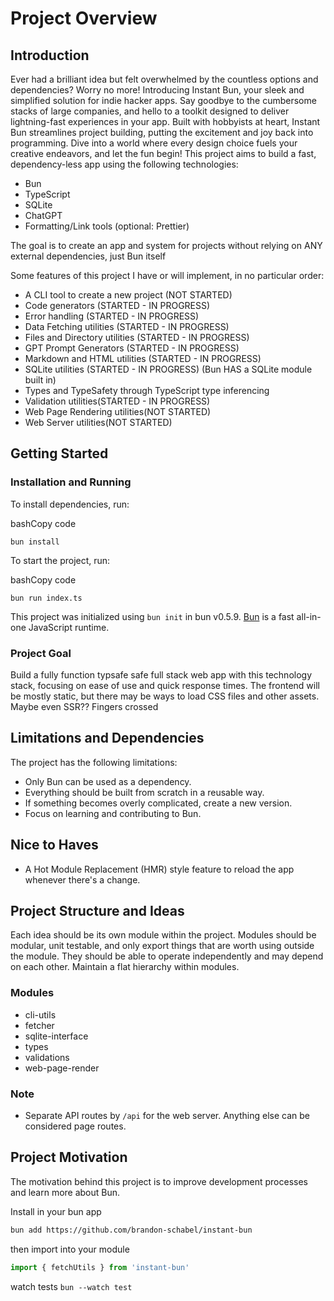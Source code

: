 Project Overview
================

Introduction
------------



Ever had a brilliant idea but felt overwhelmed by the countless options and dependencies? Worry no more! Introducing Instant Bun, your sleek and simplified solution for indie hacker apps.
Say goodbye to the cumbersome stacks of large companies, and hello to a toolkit designed to deliver lightning-fast experiences in your app. Built with hobbyists at heart, Instant Bun streamlines project building, putting the excitement and joy back into programming. 
Dive into a world where every design choice fuels your creative endeavors, and let the fun begin!
This project aims to build a fast, dependency-less app using the following technologies:

-   Bun
-   TypeScript
-   SQLite
-   ChatGPT
-   Formatting/Link tools (optional: Prettier)

The goal is to create an app and system for projects without relying on ANY external dependencies, just Bun itself

Some features of this project I have or will implement, in no particular order:
-  A CLI tool to create a new project (NOT STARTED)
- Code generators (STARTED - IN PROGRESS)
- Error handling (STARTED - IN PROGRESS)
- Data Fetching utilities (STARTED - IN PROGRESS)
- Files and Directory utilities (STARTED - IN PROGRESS)
- GPT Prompt Generators (STARTED - IN PROGRESS)
- Markdown and HTML utilities (STARTED - IN PROGRESS)
- SQLite utilities (STARTED - IN PROGRESS) (Bun HAS a SQLite module built in)
- Types and TypeSafety through TypeScript type inferencing
- Validation utilities(STARTED - IN PROGRESS)
- Web Page Rendering utilities(NOT STARTED)
- Web Server utilities(NOT STARTED)

Getting Started
---------------

### Installation and Running

To install dependencies, run:

bashCopy code

`bun install`

To start the project, run:

bashCopy code

`bun run index.ts`

This project was initialized using `bun init` in bun v0.5.9. [Bun](https://bun.sh/) is a fast all-in-one JavaScript runtime.

### Project Goal

Build a fully function typsafe safe full stack web app with this technology stack, focusing on ease of use and quick response times. The frontend will be mostly static, but there may be ways to load CSS files and other assets. Maybe even SSR?? Fingers crossed

Limitations and Dependencies
----------------------------

The project has the following limitations:

-   Only Bun can be used as a dependency.
-   Everything should be built from scratch in a reusable way.
-   If something becomes overly complicated, create a new version.
-   Focus on learning and contributing to Bun.

Nice to Haves
------------

-   A Hot Module Replacement (HMR) style feature to reload the app whenever there's a change.

Project Structure and Ideas
---------------------------

Each idea should be its own module within the project. Modules should be modular, unit testable, and only export things that are worth using outside the module. They should be able to operate independently and may depend on each other. Maintain a flat hierarchy within modules.

### Modules

- cli-utils
- fetcher
- sqlite-interface
- types
- validations
- web-page-render
### Note

-   Separate API routes by `/api` for the web server. Anything else can be considered page routes.

Project Motivation
------------------

The motivation behind this project is to improve development processes and learn more about Bun.

Install in your bun app

```bash
bun add https://github.com/brandon-schabel/instant-bun
```


then import into your module


```jsx
import { fetchUtils } from 'instant-bun'
```

watch tests
`bun --watch test`

